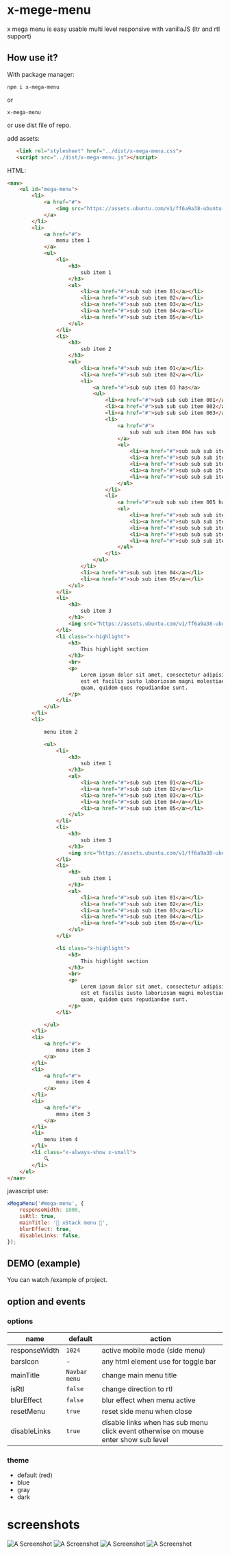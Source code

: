 # x-mege-menu
x mega menu is easy usable multi level responsive with vanillaJS (ltr and rtl support)

## How use it?
With package manager:
````
npm i x-mega-menu
````
or
````
x-mega-menu
````
or use dist file of repo.

add assets:
```html
   <link rel="stylesheet" href="../dist/x-mega-menu.css">
   <script src="../dist/x-mega-menu.js"></script>
```

HTML:
```html
<nav>
    <ul id="mega-menu">
        <li>
            <a href="#">
                <img src="https://assets.ubuntu.com/v1/ff6a9a38-ubuntu-logo-2022.svg" alt="">
            </a>
        </li>
        <li>
            <a href="#">
                menu item 1
            </a>
            <ul>
                <li>
                    <h3>
                        sub item 1
                    </h3>
                    <ul>
                        <li><a href="#">sub sub item 01</a></li>
                        <li><a href="#">sub sub item 02</a></li>
                        <li><a href="#">sub sub item 03</a></li>
                        <li><a href="#">sub sub item 04</a></li>
                        <li><a href="#">sub sub item 05</a></li>
                    </ul>
                </li>
                <li>
                    <h3>
                        sub item 2
                    </h3>
                    <ul>
                        <li><a href="#">sub sub item 01</a></li>
                        <li><a href="#">sub sub item 02</a></li>
                        <li>
                            <a href="#">sub sub item 03 has</a>
                            <ul>
                                <li><a href="#">sub sub sub item 001</a></li>
                                <li><a href="#">sub sub sub item 002</a></li>
                                <li><a href="#">sub sub sub item 003</a></li>
                                <li>
                                    <a href="#">
                                        sub sub sub item 004 has sub
                                    </a>
                                    <ul>
                                        <li><a href="#">sub sub sub item 001</a></li>
                                        <li><a href="#">sub sub sub item 002</a></li>
                                        <li><a href="#">sub sub sub item 003</a></li>
                                        <li><a href="#">sub sub sub item 004</a></li>
                                        <li><a href="#">sub sub sub item 005</a></li>
                                    </ul>
                                </li>
                                <li>
                                    <a href="#">sub sub sub item 005 has too</a>
                                    <ul>
                                        <li><a href="#">sub sub sub item 001</a></li>
                                        <li><a href="#">sub sub sub item 002</a></li>
                                        <li><a href="#">sub sub sub item 003</a></li>
                                        <li><a href="#">sub sub sub item 004</a></li>
                                        <li><a href="#">sub sub sub item 005</a></li>
                                    </ul>
                                </li>
                            </ul>
                        </li>
                        <li><a href="#">sub sub item 04</a></li>
                        <li><a href="#">sub sub item 05</a></li>
                    </ul>
                </li>
                <li>
                    <h3>
                        sub item 3
                    </h3>
                    <img src="https://assets.ubuntu.com/v1/ff6a9a38-ubuntu-logo-2022.svg" alt="">
                </li>
                <li class="x-highlight">
                    <h3>
                        This highlight section
                    </h3>
                    <br>
                    <p>
                        Lorem ipsum dolor sit amet, consectetur adipisicing elit. Animi autem doloremque ducimus enim
                        est et facilis iusto laboriosam magni molestiae molestias nesciunt obcaecati optio possimus
                        quam, quidem quos repudiandae sunt.
                    </p>
                </li>
            </ul>
        </li>
        <li>

            menu item 2

            <ul>
                <li>
                    <h3>
                        sub item 1
                    </h3>
                    <ul>
                        <li><a href="#">sub sub item 01</a></li>
                        <li><a href="#">sub sub item 02</a></li>
                        <li><a href="#">sub sub item 03</a></li>
                        <li><a href="#">sub sub item 04</a></li>
                        <li><a href="#">sub sub item 05</a></li>
                    </ul>
                </li>
                <li>
                    <h3>
                        sub item 3
                    </h3>
                    <img src="https://assets.ubuntu.com/v1/ff6a9a38-ubuntu-logo-2022.svg" alt="">
                </li>
                <li>
                    <h3>
                        sub item 1
                    </h3>
                    <ul>
                        <li><a href="#">sub sub item 01</a></li>
                        <li><a href="#">sub sub item 02</a></li>
                        <li><a href="#">sub sub item 03</a></li>
                        <li><a href="#">sub sub item 04</a></li>
                        <li><a href="#">sub sub item 05</a></li>
                    </ul>
                </li>

                <li class="x-highlight">
                    <h3>
                        This highlight section
                    </h3>
                    <br>
                    <p>
                        Lorem ipsum dolor sit amet, consectetur adipisicing elit. Animi autem doloremque ducimus enim
                        est et facilis iusto laboriosam magni molestiae molestias nesciunt obcaecati optio possimus
                        quam, quidem quos repudiandae sunt.
                    </p>
                </li>

            </ul>
        </li>
        <li>
            <a href="#">
                menu item 3
            </a>
        </li>
        <li>
            <a href="#">
                menu item 4
            </a>
        </li>
        <li>
            <a href="#">
                menu item 3
            </a>
        </li>
        <li>
            menu item 4
        </li>
        <li class="x-always-show x-small">
            🔍
        </li>
    </ul>
</nav>
```
javascript use:
```javascript
xMegaMenu('#mega-menu', {
    responseWidth: 1000,
    isRtl: true,
    mainTitle: '🖤 xStack menu 🖤',
    blurEffect: true,
    disableLinks: false,
});
```
## DEMO (example)

You can watch /example of project.

## option and events

### options

| name  | default  |  action  |
| ------------ | ------------ | ------------ |
| responseWidth  |  `1024`  |  active mobile mode (side menu)  |
| barsIcon |  -  |  any html element use for toggle bar   |
| mainTitle  | `Navbar menu`  | change main menu title   |
| isRtl  |  `false` |  change direction to rtl |
|  blurEffect | `false`  |  blur effect when menu active |
|  resetMenu | `true`  | reset side menu when close  |
|  disableLinks | `true`  | disable links when has sub menu click event otherwise on mouse enter show sub level   |


### theme
- default (red)
- blue
- gray
- dark

# screenshots

![A Screenshot ]( ./screenshot-desktop.png?raw=true "Screen shot")
![A Screenshot ]( ./screen-sidemenu-red.png?raw=true "Screen shot")
![A Screenshot ]( ./screen-sidemenu-blue.png?raw=true "Screen shot")
![A Screenshot ]( ./screen-sidemenu-dark.png?raw=true "Screen shot")


